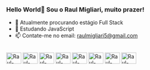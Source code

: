 ### Hello World👋 Sou o Raul Migliari, muito prazer! 

- 🔭 Atualmente procurando estágio Full Stack
- 🌱 Estudando JavaScript 
- 📫 Contate-me no email: raulmigliari5@gmail.com

<div style="display: inline_block"><br>
    <img align="center" alt="Raul-Python" height="30" width="40" src="https://cdn.jsdelivr.net/gh/devicons/devicon@latest/icons/python/python-plain.svg">
    <img align="center" alt="Raul-Python" height="30" width="40" src="https://cdn.jsdelivr.net/gh/devicons/devicon@latest/icons/c/c-original.svg">
    <img align="center" alt="Raul-Python" height="30" width="40" src="https://cdn.jsdelivr.net/gh/devicons/devicon@latest/icons/html5/html5-original.svg">
    <img align="center" alt="Raul-Python" height="30" width="40" src="https://cdn.jsdelivr.net/gh/devicons/devicon@latest/icons/css3/css3-original.svg">
    <img align="center" alt="Raul-Python" height="30" width="40" src="https://cdn.jsdelivr.net/gh/devicons/devicon@latest/icons/javascript/javascript-original.svg">
    <img align="center" alt="Raul-Python" height="30" width="40" src="https://cdn.jsdelivr.net/gh/devicons/devicon@latest/icons/kotlin/kotlin-original.svg">
    <img align="center" alt="Raul-Python" height="30" width="40" src="https://cdn.jsdelivr.net/gh/devicons/devicon@latest/icons/typescript/typescript-original.svg">
    <img align="center" alt="Raul-Python" height="30" width="40" src="https://cdn.jsdelivr.net/gh/devicons/devicon@latest/icons/java/java-original.svg">
</div>
